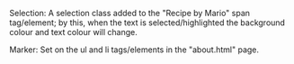 
Selection:  A selection class added to the "Recipe by Mario" span tag/element; by this, when the text is selected/highlighted the background colour and text colour will change.


Marker: Set on the ul and li tags/elements in the "about.html" page.